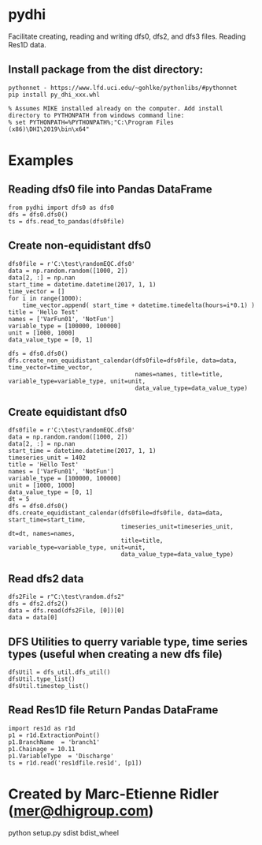 # pydhi
Facilitate creating, reading and writing dfs0, dfs2, and dfs3 files. Reading Res1D data. 

## Install package from the dist directory:
	pythonnet - https://www.lfd.uci.edu/~gohlke/pythonlibs/#pythonnet
    pip install py_dhi_xxx.whl   

	% Assumes MIKE installed already on the computer. Add install directory to PYTHONPATH from windows command line:
	% set PYTHONPATH=%PYTHONPATH%;"C:\Program Files (x86)\DHI\2019\bin\x64"

# Examples

## Reading dfs0 file into Pandas DataFrame
	from pydhi import dfs0 as dfs0
	dfs = dfs0.dfs0()
	ts = dfs.read_to_pandas(dfs0file)

## Create non-equidistant dfs0
	dfs0file = r'C:\test\randomEQC.dfs0'
	data = np.random.random([1000, 2])
	data[2, :] = np.nan
	start_time = datetime.datetime(2017, 1, 1)
	time_vector = []
	for i in range(1000):
		time_vector.append( start_time + datetime.timedelta(hours=i*0.1) )
	title = 'Hello Test'
	names = ['VarFun01', 'NotFun']
	variable_type = [100000, 100000]
	unit = [1000, 1000]
	data_value_type = [0, 1]

	dfs = dfs0.dfs0()
	dfs.create_non_equidistant_calendar(dfs0file=dfs0file, data=data, time_vector=time_vector,
										names=names, title=title, variable_type=variable_type, unit=unit,
										data_value_type=data_value_type)

## Create equidistant dfs0											
	dfs0file = r'C:\test\randomEQC.dfs0'
	data = np.random.random([1000, 2])
	data[2, :] = np.nan
	start_time = datetime.datetime(2017, 1, 1)
	timeseries_unit = 1402
	title = 'Hello Test'
	names = ['VarFun01', 'NotFun']
	variable_type = [100000, 100000]
	unit = [1000, 1000]
	data_value_type = [0, 1]
	dt = 5
	dfs = dfs0.dfs0()
	dfs.create_equidistant_calendar(dfs0file=dfs0file, data=data, start_time=start_time,
									timeseries_unit=timeseries_unit, dt=dt, names=names,
									title=title, variable_type=variable_type, unit=unit,
									data_value_type=data_value_type)

## Read dfs2 data
	dfs2File = r"C:\test\random.dfs2"
	dfs = dfs2.dfs2()
	data = dfs.read(dfs2File, [0])[0]
	data = data[0]

## DFS Utilities to querry variable type, time series types (useful when creating a new dfs file)
	dfsUtil = dfs_util.dfs_util()
	dfsUtil.type_list()
	dfsUtil.timestep_list()
	
## Read Res1D file Return Pandas DataFrame
	import res1d as r1d
	p1 = r1d.ExtractionPoint()
	p1.BranchName  = 'branch1'
	p1.Chainage = 10.11
	p1.VariableType  = 'Discharge'
	ts = r1d.read('res1dfile.res1d', [p1])
	
# Created by Marc-Etienne Ridler (mer@dhigroup.com)
python setup.py sdist bdist_wheel

